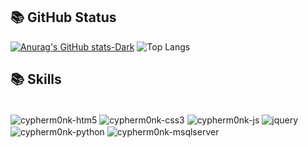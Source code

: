  ## 📚 GitHub Status
[![Anurag's GitHub stats-Dark](https://github-readme-stats.vercel.app/api?username=GustaDNS&show_icons=true&theme=dark#gh-dark-mode-only)](https://github.com/GustaDNS/github-readme-stats#gh-dark-mode-only)
![Top Langs](https://github-readme-stats.vercel.app/api/top-langs/?username=GustaDNS&layout=compact&theme=dark#gh-dark-mode-only)
 ## 📚 Skills
<div style="display: inline_block"><br>
  <img align="center" alt="cypherm0nk-htm5"  src="https://img.shields.io/badge/HTML5-E34F26?style=for-the-badge&logo=html5&logoColor=white">
  <img align="center" alt="cypherm0nk-css3"  src="https://img.shields.io/badge/CSS3-1572B6?style=for-the-badge&logo=css3&logoColor=white">
  <img align="center" alt="cypherm0nk-js"  src="https://img.shields.io/badge/JavaScript-F7DF1E?style=for-the-badge&logo=javascript&logoColor=black">
  <img align="center" alt="jquery"  src="https://img.shields.io/badge/C-0769AD?style=for-the-badge&logo=C&logoColor=blue">
  <img align="center" alt="cypherm0nk-python"  src="https://img.shields.io/badge/Python-14354C?style=for-the-badge&logo=python&logoColor=white">
  <img align="center" alt="cypherm0nk-msqlserver"  src="https://img.shields.io/badge/SQL_Server-CC2927?style=for-the-badge&logo=microsoft-sql-server&logoColor=white">
</div>
